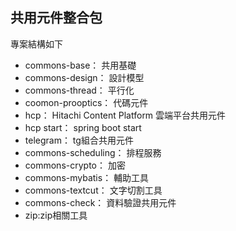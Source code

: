 ## 共用元件整合包

專案結構如下

- commons-base： 共用基礎
- commons-design： 設計模型
- commons-thread： 平行化
- coomon-prooptics： 代碼元件
- hcp： Hitachi Content Platform 雲端平台共用元件
- hcp start： spring boot start 
- telegram： tg組合共用元件
- commons-scheduling： 排程服務
- commons-crypto： 加密
- commons-mybatis： 輔助工具
- commons-textcut： 文字切割工具
- commons-check： 資料驗證共用元件
- zip:zip相關工具

